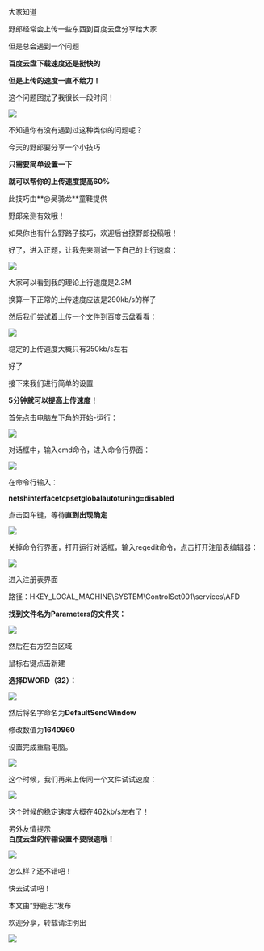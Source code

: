 大家知道

野郎经常会上传一些东西到百度云盘分享给大家

但是总会遇到一个问题

**百度云盘下载速度还是挺快的**

**但是上传的速度一直不给力！**

这个问题困扰了我很长一段时间！

![](undefined)

不知道你有没有遇到过这种类似的问题呢？  

今天的野郎要分享一个小技巧

**只需要简单设置一下**

**就可以帮你的上传速度提高60%**

此技巧由**@吴骑龙**童鞋提供  

野郎亲测有效哦！

如果你也有什么野路子技巧，欢迎后台撩野郎投稿哦！

好了，进入正题，让我先来测试一下自己的上行速度：  

![](https://pic2.zhimg.com/v2-d548c00b65355773dd137a9178e35c11_r.jpg)

大家可以看到我的理论上行速度是2.3M  

换算一下正常的上传速度应该是290kb/s的样子

然后我们尝试着上传一个文件到百度云盘看看：

![](https://pic2.zhimg.com/v2-17c79ae8acccdbdd6e758af50b9a8b91_r.jpg)

稳定的上传速度大概只有250kb/s左右

好了

接下来我们进行简单的设置

**5分钟就可以提高上传速度！**

首先点击电脑左下角的开始-运行：

![](undefined)

对话框中，输入cmd命令，进入命令行界面：  

![](https://pic2.zhimg.com/v2-89381683a50240e186bda1915fb80b05_r.jpg)

在命令行输入：  

**netshinterfacetcpsetglobalautotuning=disabled**

点击回车键，等待**直到出现确定**

![](https://pic1.zhimg.com/v2-2725a5819d5be3c3d4725716133a1ad0_r.jpg)

关掉命令行界面，打开运行对话框，输入regedit命令，点击打开注册表编辑器：  

![](https://pic3.zhimg.com/v2-2ec5bee264228470cafb3243d7c9fbaa_r.jpg)

进入注册表界面

路径：HKEY\_LOCAL\_MACHINE\\SYSTEM\\ControlSet001\\services\\AFD

**找到文件名为Parameters的文件夹：**

![](https://pic1.zhimg.com/v2-60c0aba8ed3636d1c4abc1b8d013a844_r.jpg)

然后在右方空白区域

鼠标右键点击新建

**选择DWORD（32）：**

![](https://pic2.zhimg.com/v2-5f3c4f65bed8fcaac556f88b140c8649_r.jpg)

然后将名字命名为**DefaultSendWindow**  

修改数值为**1640960**

设置完成重启电脑。

![](https://pic4.zhimg.com/v2-d073b8e0910bba0770a7dc124564da2f_r.jpg)

这个时候，我们再来上传同一个文件试试速度：  

![](https://pic3.zhimg.com/v2-17e9b110ac47941decfe88e850e29002_r.jpg)

这个时候的稳定速度大概在462kb/s左右了！

另外友情提示  
**百度云盘的传输设置不要限速哦！**

![](https://pic4.zhimg.com/v2-f01b02e0d8297091532df6e3768b8ef7_r.jpg)

怎么样？还不错吧！  

快去试试吧！

本文由“野鹿志”发布  

欢迎分享，转载请注明出

![](https://pic4.zhimg.com/v2-8be8099e6b75278e676f0588f3b58173_r.jpg)